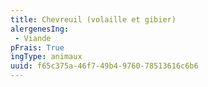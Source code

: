 ```yaml
---
title: Chevreuil (volaille et gibier)
alergenesIng:
 - Viande
pFrais: True
ingType: animaux
uuid: f65c375a-46f7-49b4-9760-78513616c6b6
---
```

